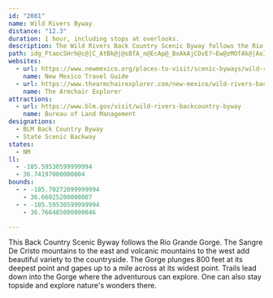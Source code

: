 ```yaml
---
id: "2081"
name: Wild Rivers Byway
distance: "12.3"
duration: 1 hour, including stops at overlooks.
description: The Wild Rivers Back Country Scenic Byway follows the Rio Grande Gorge in the north-central area of New Mexico, near the village of Questa.
path: idg_FtaocSHrh@c@|C_AtBk@j@sBfA_n@EcAp@_BxAkAjCOvE?~Ew@zMOfAk@|AoIzKuBzEuHrMeCtFyArDyAfEwAdDyChG_A~A}NdUo@h@_DlAqBpAaAtAc@dAiAtEUfBc@bBiBtE}@xE{@hHc@nOErPYjU]vBhAdUNj^dB|M`A`Z~AzRdAfJlDvMd@hFxBfChEnAhCrAtFx@vKZrKlEzFp@tGjBh@?pAxCpAf@bEqAhAdCt@dAhAzAvAvAfJtHbG~GfCfBhExBpFhGlDvCjAr@rAd@l@FbEGZLpBxAbClAnGxBvEpAlBLnC?fBVjA^zDbBpKrFh@h@jA`Dx@l@zCj@rHFbADtAXf@r@xAzEt@v@\JxB?z@L`CxAtA^xEPpDf@vBPj@?vDe@bA@bE|@~Al@h@j@xFpI`AhAtAx@xA^fC?xAKxHmBtCe@nBVfDtB~@^hCXhEX~@PzAj@dBx@vJfHhBt@`Ep@~DhBvBnA`EfEn@`ATfABvBV~@RXrBtB|Bv@n@j@vC|FnA|A|EtB|LxEzDdC^F|AG~@QbDgBj@IhBVx@BjCq@`AkAVaBDgAHu@X{@h@}@tCoC^q@^iARqAEwBDaA^mAHs@Iw@s@_CEa@C]PgC?oBs@sE^_NRoA`BaE`@qAJ_BCaDHc@Nc@xAoBL]nANrA?~@ShAy@`FeGnAgAZE`BPdAA~KyObI{GbCmDr@g@bBYbFTbA[hBsAhCwA|C{@zIT|DGh@JxFrBlDTnPRbCVdOxE|HxBv@ZrCjDp@`@fARrBa@j@y@f@uBA}C_AgCiFwGeC}HmCuDyA}@wCcAcDUwDj@cDZsCq@wNmKYK{Df@iKT{DbAuCbAeBUwGaCqGcA_FH_Bf@mCzAmCtB_BnA_BtA{B~FmEzJqBvB{Cj@iBx@gBPm@Qp@nIBtJ_@rC{CbFq@fHkBjAVB
websites:
  - url: https://www.newmexico.org/places-to-visit/scenic-byways/wild-rivers/
    name: New Mexico Travel Guide
  - url: https://www.thearmchairexplorer.com/new-mexico/wild-rivers-back-country-byway.php
    name: The Armchair Explorer
attractions:
  - url: https://www.blm.gov/visit/wild-rivers-backcountry-byway
    name: Bureau of Land Management
designations:
  - BLM Back Country Byway
  - State Scenic Backway
states:
  - NM
ll:
  - -105.59530599999994
  - 36.74197000000004
bounds:
  - - -105.70272099999994
    - 36.66025200000007
  - - -105.59530599999994
    - 36.766485000000046

---
```


This Back Country Scenic Byway follows the Rio Grande Gorge. The Sangre De Cristo mountains to the east and volcanic mountains to the west add beautiful variety to the countryside. The Gorge plunges 800 feet at its deepest point and gapes up to a mile across at its widest point. Trails lead down into the Gorge where the adventurous can explore. One can also stay topside and explore nature's wonders there.
